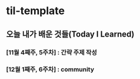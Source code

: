 # til-template

## 오늘 내가 배운 것들(Today I Learned)

### [11월 4째주, 5주차] : 간략 주제 작성 
### [12월 1째주, 6주차] : community
